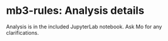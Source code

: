 # mb3-rules: Analysis details
Analysis is in the included JupyterLab notebook. Ask Mo for any clarifications.